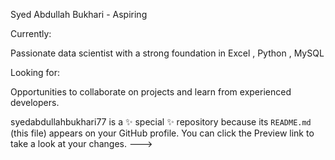 Syed Abdullah Bukhari - Aspiring 

Currently:

Passionate data scientist with a strong foundation in Excel , Python , MySQL  

Looking for:

Opportunities to collaborate on projects and learn from experienced developers.

 
syedabdullahbukhari77 is a ✨ special ✨ repository because its `README.md` (this file) appears on your GitHub profile.
You can click the Preview link to take a look at your changes.
--->
